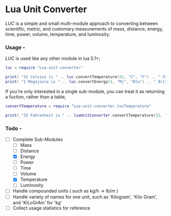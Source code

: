 # Lua Unit Converter 
*LUC* is a simple and small multi-module approach to converting between scientific, metric, and customary measurements of mass, distance, energy, time, power, volume, temperature, and luminosity.

### Usage -
*LUC* is used like any other module in lua 5.1+;
``` Lua
luc = require "Lua-unit-converter"

print( "32 Celsius is " .. luc.convertTemperature(32, "C", "F") .. " Fahrenheit")
print( "1 Megajoule is " .. luc.convertEnergy(1, "Mj", "Btu") .. " British thermal units"
```

If you're only interested in a single sub-module, you can treat it as returning a fuction, rather than a table,
``` Lua
convertTemperature = require "Lua-unit-converter.lucTemperature"

print( "32 Fahrenheit is " .. luaUnitConverter.convertTemperature(32, "F", "R") .. " Rankine"
```


### Todo -
 - [ ] Complete Sub-Modules
    - [ ] Mass
    - [ ] Distance
    - [X] Energy
    - [ ] Power
    - [ ] Time
    - [ ] Volume
    - [X] Temperature
    - [ ] Luminosity
- [ ] Handle compounded units ( such as kg/h -> lb/m )
- [ ] Handle variety of names for one unit, such as 'Kilogram', 'Kilo Gram', and 'KiLoGrAm' for 'kg'
- [ ] Collect usage statistics for reference
